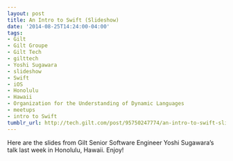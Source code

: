 ```yaml
---
layout: post
title: An Intro to Swift (Slideshow)
date: '2014-08-25T14:24:00-04:00'
tags:
- Gilt
- Gilt Groupe
- Gilt Tech
- gilttech
- Yoshi Sugawara
- slideshow
- Swift
- iOS
- Honolulu
- Hawaii
- Organization for the Understanding of Dynamic Languages
- meetups
- intro to Swift
tumblr_url: http://tech.gilt.com/post/95750247774/an-intro-to-swift-slideshow
---
```

 
Here are the slides from Gilt Senior Software Engineer Yoshi Sugawara’s talk last week in Honolulu, Hawaii. Enjoy!
